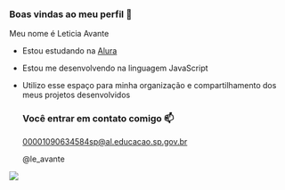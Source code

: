 ### Boas vindas ao meu perfil 💙

Meu nome é Leticia Avante

- Estou estudando na [Alura](https://www.alura.com.br)
- Estou me desenvolvendo na linguagem JavaScript
- Utilizo esse espaço para minha organização e compartilhamento dos meus projetos desenvolvidos

  ### Você entrar em contato comigo 📫

  00001090634584sp@al.educacao.sp.gov.br

  @le_avante

![]( https://media1.tenor.com/m/U45Q8YaJzBUAAAAC/moti-hearts.gif)
